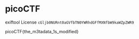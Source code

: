 # picoCTF

exiftool
License `cGljb0NURnt0aGVfbTN0YWRhdGFfMXNfbW9kaWZpZWR9`

picoCTF{the_m3tadata_1s_modified}